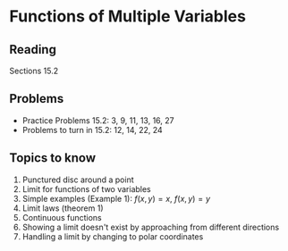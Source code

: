 # Functions of Multiple Variables

## Reading

Sections 15.2

## Problems

- Practice Problems 15.2: 3, 9, 11, 13, 16, 27
- Problems to turn in 15.2: 12, 14, 22, 24

## Topics to know

1. Punctured disc around a point
2. Limit for functions of two variables
3. Simple examples (Example 1): $f(x,y) = x$, $f(x,y) = y$
4. Limit laws (theorem 1)
5. Continuous functions
6. Showing a limit doesn't exist by approaching from different directions
7. Handling a limit by changing to polar coordinates
